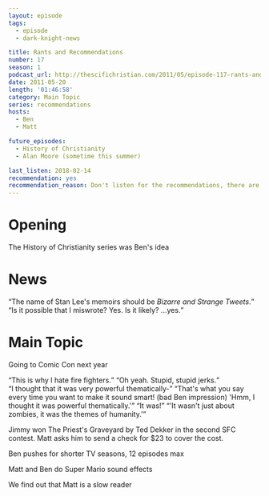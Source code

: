 ```yaml
---
layout: episode
tags:
  - episode
  - dark-knight-news 

title: Rants and Recommendations
number: 17
season: 1
podcast_url: http://thescifichristian.com/2011/05/episode-117-rants-and-recommendations/
date: 2011-05-20
length: '01:46:58'
category: Main Topic
series: recommendations
hosts:
  - Ben
  - Matt

future_episodes: 
  - History of Christianity
  - Alan Moore (sometime this summer) 

last_listen: 2018-02-14
recommendation: yes
recommendation_reason: Don't listen for the recommendations, there are better episodes for that. But there are enough notable and funny moments that it's worth a listen.
---
```

# Opening
The History of Christianity series was Ben's idea



# News
<div class="quote">
  <q class="ben">The name of Stan Lee's memoirs should be <i class="work-title">Bizarre and Strange Tweets</i>.</q>
</div>

<div class="quote">
  <q class="matt">Is it possible that I miswrote? Yes. Is it likely? ...yes.</q>
</div>



# Main Topic
Going to Comic Con next year

<div class="quote">
  <q class="matt">This is why I hate fire fighters.</q>
  <q class="ben">Oh yeah. Stupid, stupid jerks.</q>
</div>

<div class="quote">
  <span class="quote-context is-size-6"></span>
  <q class="ben">I thought that it was very powerful thematically-</q>
  <q class="matt">That's what you say every time you want to make it sound smart! (bad Ben impression) 'Hmm, I thought it was powerful thematically.'</q>
  <q class="ben">It was!</q>
  <q class="matt">'It wasn't just about zombies, it was the themes of humanity.'</q>
</div>

Jimmy won The Priest's Graveyard by Ted Dekker in the second SFC contest. Matt asks him to send a check for $23 to cover the cost. 

Ben pushes for shorter TV seasons, 12 episodes max

Matt and Ben do Super Mario sound effects

We find out that Matt is a slow reader